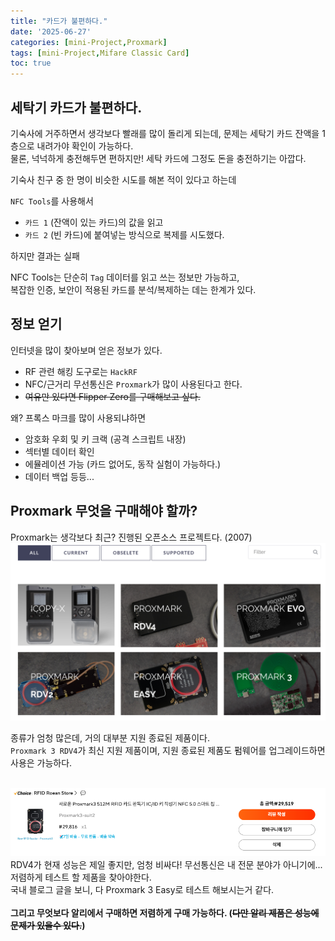 ```yaml
---
title: "카드가 불편하다."
date: '2025-06-27'
categories: [mini-Project,Proxmark]
tags: [mini-Project,Mifare Classic Card]
toc: true
---
```


## **세탁기 카드가 불편하다.**
기숙사에 거주하면서 생각보다 빨래를 많이 돌리게 되는데, 문제는 세탁기 카드 잔액을 1층으로 내려가야 확인이 가능하다. <br>
물론, 넉넉하게 충전해두면 편하지만! 세탁 카드에 그정도 돈을 충전하기는 아깝다.


기숙사 친구 중 한 명이 비슷한 시도를 해본 적이 있다고 하는데 <br>

`NFC Tools`를 사용해서
- `카드 1` (잔액이 있는 카드)의 값을 읽고
- `카드 2` (빈 카드)에 붙여넣는 방식으로 복제를 시도했다.

하지만 결과는 실패 <br>

NFC Tools는 단순히 `Tag` 데이터를 읽고 쓰는 정보만 가능하고, <br>
복잡한 인증, 보안이 적용된 카드를 분석/복제하는 데는 한계가 있다.

## 정보 얻기
인터넷을 많이 찾아보며 얻은 정보가 있다.
- RF 관련 해킹 도구로는 `HackRF`
- NFC/근거리 무선통신은 `Proxmark`가 많이 사용된다고 한다.
- ~~여유만 있다면 Flipper Zero를 구매해보고 싶다.~~

왜? 프록스 마크를 많이 사용되냐하면
- 암호화 우회 및 키 크랙 (공격 스크립트 내장)
- 섹터별 데이터 확인
- 에뮬레이션 가능 (카드 없어도, 동작 실험이 가능하다.)
- 데이터 백업 등등...

## Proxmark 무엇을 구매해야 할까?
Proxmark는 생각보다 최근? 진행된 오픈소스 프로젝트다. (2007)
![proxmark-list](assets/post/proxmark/proxmark-list.png)

종류가 엄청 많은데, 거의 대부분 지원 종료된 제품이다. <br>
`Proxmark 3 RDV4`가 최신 지원 제품이며, 지원 종료된 제품도 펌웨어를 업그레이드하면 사용은 가능하다. <br><br>

![proxmark3-Easy](assets/post/proxmark/proxmark3-buy.png)
RDV4가 현재 성능은 제일 좋지만, 엄청 비싸다! 무선통신은 내 전문 분야가 아니기에... 저렴하게 테스트 할 제품을 찾아야한다. <br>
국내 블로그 글을 보니, 다 Proxmark 3 Easy로 테스트 해보시는거 같다. <br><br>
**그리고 무엇보다 알리에서 구매하면 저렴하게 구매 가능하다. (~~다만 알리 제품은 성능에 문제가 있을수 있다.~~)**
